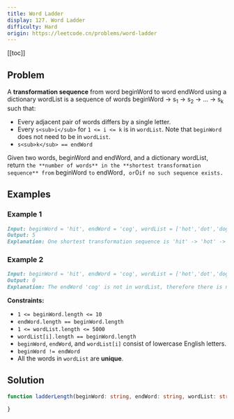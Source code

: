 ```yaml
---
title: Word Ladder
display: 127. Word Ladder
difficulty: Hard
origin: https://leetcode.cn/problems/word-ladder
---
```


[[toc]]

## Problem

A **transformation sequence** from word beginWord to word endWord using a dictionary wordList is a sequence of words beginWord -> s<sub>1</sub> -> s<sub>2</sub> -> ... -> s<sub>k</sub> such that:

- Every adjacent pair of words differs by a single letter.
- Every `s<sub>i</sub>` for `1 <= i <= k` is in `wordList`. Note that `beginWord` does not need to be in `wordList`.
- `s<sub>k</sub> == endWord`

Given two words, beginWord and endWord, and a dictionary wordList, return `the **number of words** in the **shortest transformation sequence** from` beginWord `to` endWord`, or`0`if no such sequence exists.`

## Examples

### Example 1

```md
Input: beginWord = 'hit', endWord = 'cog', wordList = ['hot','dot','dog','lot','log','cog']
Output: 5
Explanation: One shortest transformation sequence is 'hit' -> 'hot' -> 'dot' -> 'dog' -> cog', which is 5 words long.
```

### Example 2

```md
Input: beginWord = 'hit', endWord = 'cog', wordList = ['hot','dot','dog','lot','log']
Output: 0
Explanation: The endWord 'cog' is not in wordList, therefore there is no valid transformation sequence.
```

**Constraints:**

- `1 <= beginWord.length <= 10`
- `endWord.length == beginWord.length`
- `1 <= wordList.length <= 5000`
- `wordList[i].length == beginWord.length`
- `beginWord`, `endWord`, and `wordList[i]` consist of lowercase English letters.
- `beginWord != endWord`
- All the words in `wordList` are **unique**.

## Solution

```ts
function ladderLength(beginWord: string, endWord: string, wordList: string[]): number {

}
```

